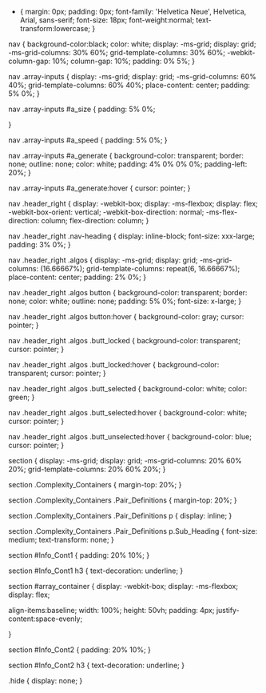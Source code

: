 -   { margin: 0px; padding: 0px; font-family: 'Helvetica Neue',
    Helvetica, Arial, sans-serif; font-size: 18px; font-weight:normal;
    text-transform:lowercase; }

nav { background-color:black; color: white; display: -ms-grid; display:
grid; -ms-grid-columns: 30% 60%; grid-template-columns: 30% 60%;
-webkit-column-gap: 10%; column-gap: 10%; padding: 0% 5%; }

nav .array-inputs { display: -ms-grid; display: grid; -ms-grid-columns:
60% 40%; grid-template-columns: 60% 40%; place-content: center; padding:
5% 0%; }

nav .array-inputs \#a\_size { padding: 5% 0%;

}

nav .array-inputs \#a\_speed { padding: 5% 0%; }

nav .array-inputs \#a\_generate { background-color: transparent; border:
none; outline: none; color: white; padding: 4% 0% 0% 0%; padding-left:
20%; }

nav .array-inputs \#a\_generate:hover { cursor: pointer; }

nav .header\_right { display: -webkit-box; display: -ms-flexbox;
display: flex; -webkit-box-orient: vertical; -webkit-box-direction:
normal; -ms-flex-direction: column; flex-direction: column; }

nav .header\_right .nav-heading { display: inline-block; font-size:
xxx-large; padding: 3% 0%; }

nav .header\_right .algos { display: -ms-grid; display: grid;
-ms-grid-columns: (16.66667%); grid-template-columns: repeat(6,
16.66667%); place-content: center; padding: 2% 0%; }

nav .header\_right .algos button { background-color: transparent;
border: none; color: white; outline: none; padding: 5% 0%; font-size:
x-large; }

nav .header\_right .algos button:hover { background-color: gray; cursor:
pointer; }

nav .header\_right .algos .butt\_locked { background-color: transparent;
cursor: pointer; }

nav .header\_right .algos .butt\_locked:hover { background-color:
transparent; cursor: pointer; }

nav .header\_right .algos .butt\_selected { background-color: white;
color: green; }

nav .header\_right .algos .butt\_selected:hover { background-color:
white; cursor: pointer; }

nav .header\_right .algos .butt\_unselected:hover { background-color:
blue; cursor: pointer; }

section { display: -ms-grid; display: grid; -ms-grid-columns: 20% 60%
20%; grid-template-columns: 20% 60% 20%; }

section .Complexity\_Containers { margin-top: 20%; }

section .Complexity\_Containers .Pair\_Definitions { margin-top: 20%; }

section .Complexity\_Containers .Pair\_Definitions p { display: inline;
}

section .Complexity\_Containers .Pair\_Definitions p.Sub\_Heading {
font-size: medium; text-transform: none; }

section \#Info\_Cont1 { padding: 20% 10%; }

section \#Info\_Cont1 h3 { text-decoration: underline; }

section \#array\_container { display: -webkit-box; display: -ms-flexbox;
display: flex;

align-items:baseline; width: 100%; height: 50vh; padding: 4px;
justify-content:space-evenly;

}

section \#Info\_Cont2 { padding: 20% 10%; }

section \#Info\_Cont2 h3 { text-decoration: underline; }

.hide { display: none; }
